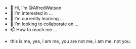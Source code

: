 - 👋 Hi, I’m @AlfredWatson
- 👀 I’m interested in ...
- 🌱 I’m currently learning ...
- 💞️ I’m looking to collaborate on ...
- 📫 How to reach me ...

<!---这是注释
AlfredWatson/AlfredWatson is a ✨ special ✨ repository because its `README.md` (this file) appears on your GitHub profile.
You can click the Preview link to take a look at your changes.
--->

- this is me, yes, i am me, you are not me, i am me, not you.
